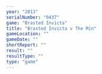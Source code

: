 ```yaml
---
year: "2013"
serialNumber: "0437" 
game: "Brasted Invicta"
title: "Brasted Invicta v The Min"
gameLocation: ""
gameDate: ""
shortReport: ""
result: ""
resultType: ""
type: "game"
---
```

